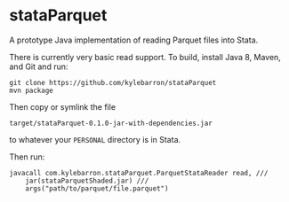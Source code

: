 # stataParquet

A prototype Java implementation of reading Parquet files into Stata.

There is currently very basic read support. To build, install Java 8, Maven, and Git and run:

```
git clone https://github.com/kylebarron/stataParquet
mvn package
```

Then copy or symlink the file

```
target/stataParquet-0.1.0-jar-with-dependencies.jar
```
to whatever your `PERSONAL` directory is in Stata.

Then run:

```
javacall com.kylebarron.stataParquet.ParquetStataReader read, ///
    jar(stataParquetShaded.jar) ///
    args("path/to/parquet/file.parquet")
```
